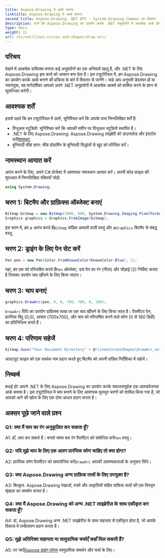 ```yaml
---
title: Aspose.Drawing में आर्क बनाना
linktitle: Aspose.Drawing में आर्क बनाना
second_title: Aspose.Drawing .NET API - System.Drawing.Common का विकल्प
description: जानें कि Aspose.Drawing का उपयोग करके .NET अनुप्रयोगों में आकर्षक आर्क कैसे बनाएं। आश्चर्यजनक दृश्य परिणामों के लिए हमारी चरण-दर-चरण मार्गदर्शिका का पालन करें।
type: docs
weight: 11
url: /hi/net/lines-curves-and-shapes/draw-arc/
---
```

## परिचय

देखने में आकर्षक ग्राफिक्स बनाना कई अनुप्रयोगों का एक अनिवार्य पहलू है, और .NET के लिए Aspose.Drawing इस कार्य को आसान बना देता है। इस ट्यूटोरियल में, हम Aspose.Drawing का उपयोग करके आर्क बनाने की प्रक्रिया के बारे में विस्तार से जानेंगे। चाहे आप अनुभवी डेवलपर हों या नवागंतुक, यह मार्गदर्शिका आपको अपने .NET अनुप्रयोगों में आकर्षक आर्क्स को शामिल करने के ज्ञान से सुसज्जित करेगी।

## आवश्यक शर्तें

इससे पहले कि हम ट्यूटोरियल में उतरें, सुनिश्चित करें कि आपके पास निम्नलिखित शर्तें हैं:

- विजुअल स्टूडियो: सुनिश्चित करें कि आपकी मशीन पर विजुअल स्टूडियो स्थापित है।
-  .NET के लिए Aspose.Drawing: Aspose.Drawing लाइब्रेरी को डाउनलोड और इंस्टॉल करें[वेबसाइट](https://releases.aspose.com/drawing/net/).
- बुनियादी सी# ज्ञान: सी# प्रोग्रामिंग के बुनियादी सिद्धांतों से खुद को परिचित करें।

## नामस्थान आयात करें

आरंभ करने के लिए, अपने C# प्रोजेक्ट में आवश्यक नामस्थान आयात करें। अपनी कोड फ़ाइल की शुरुआत में निम्नलिखित पंक्तियाँ जोड़ें:

```csharp
using System.Drawing;
```

## चरण 1: बिटमैप और ग्राफ़िक्स ऑब्जेक्ट बनाएं

```csharp
Bitmap bitmap = new Bitmap(1000, 800, System.Drawing.Imaging.PixelFormat.Format32bppPArgb);
Graphics graphics = Graphics.FromImage(bitmap);
```

 इस चरण में, हम a आरंभ करते हैं`Bitmap` वांछित आयामों वाली वस्तु और a`Graphics` बिटमैप से संबद्ध वस्तु.

## चरण 2: ड्राइंग के लिए पेन सेट करें

```csharp
Pen pen = new Pen(Color.FromKnownColor(KnownColor.Blue), 2);
```

 यहां, हम एक को परिभाषित करते हैं`Pen` ऑब्जेक्ट, उस पेन का रंग (नीला) और चौड़ाई (2) निर्दिष्ट करता है जिसका उपयोग चाप खींचने के लिए किया जाएगा।

## चरण 3: चाप बनाएं

```csharp
graphics.DrawArc(pen, 0, 0, 700, 700, 0, 180);
```

`DrawArc` विधि का उपयोग ग्राफ़िक्स सतह पर एक चाप खींचने के लिए किया जाता है। पैरामीटर पेन, प्रारंभिक बिंदु (0,0), आयाम (700x700), और चाप को परिभाषित करने वाले कोण (0 से 180 डिग्री) का प्रतिनिधित्व करते हैं।

## चरण 4: परिणाम सहेजें

```csharp
bitmap.Save("Your Document Directory" + @"LinesCurvesShapes\DrawArc_out.png");
```

आउटपुट फ़ाइल को एक सार्थक नाम प्रदान करते हुए बिटमैप को अपनी वांछित निर्देशिका में सहेजें।

## निष्कर्ष

बधाई हो! आपने .NET के लिए Aspose.Drawing का उपयोग करके सफलतापूर्वक एक आश्चर्यजनक आर्क बनाया है। इस ट्यूटोरियल में चाप बनाने के लिए आवश्यक मूलभूत चरणों को शामिल किया गया है, जो आपको आगे की खोज के लिए एक ठोस आधार प्रदान करता है।

## अक्सर पूछे जाने वाले प्रश्न

### Q1: क्या मैं चाप का रंग अनुकूलित कर सकता हूँ?

 A1: हाँ, आप कर सकते हैं। बनाते समय बस रंग पैरामीटर को संशोधित करें`Pen` वस्तु।

### Q2: यदि मुझे चाप के लिए एक अलग प्रारंभिक कोण चाहिए तो क्या होगा?

 A2: प्रारंभिक कोण पैरामीटर को समायोजित करें`DrawArc` आपकी आवश्यकताओं के अनुसार विधि।

### Q3: क्या Aspose.Drawing अन्य ग्राफ़िक तत्वों के लिए उपयुक्त है?

A3: बिल्कुल. Aspose.Drawing रेखाओं, वक्रों और आकृतियों सहित ग्राफिक तत्वों की एक विस्तृत श्रृंखला का समर्थन करता है।

### Q4: क्या मैं Aspose.Drawing को अन्य .NET लाइब्रेरीज़ के साथ एकीकृत कर सकता हूँ?

A4: हां, Aspose.Drawing अन्य .NET लाइब्रेरीज़ के साथ सहजता से एकीकृत होता है, जो आपके विकास में लचीलापन प्रदान करता है।

### Q5: मुझे अतिरिक्त सहायता या सामुदायिक चर्चाएँ कहाँ मिल सकती हैं?

 A5: पर जाएँ[Aspose.ड्राइंग फोरम](https://forum.aspose.com/c/diagram/17) सामुदायिक समर्थन और चर्चा के लिए।